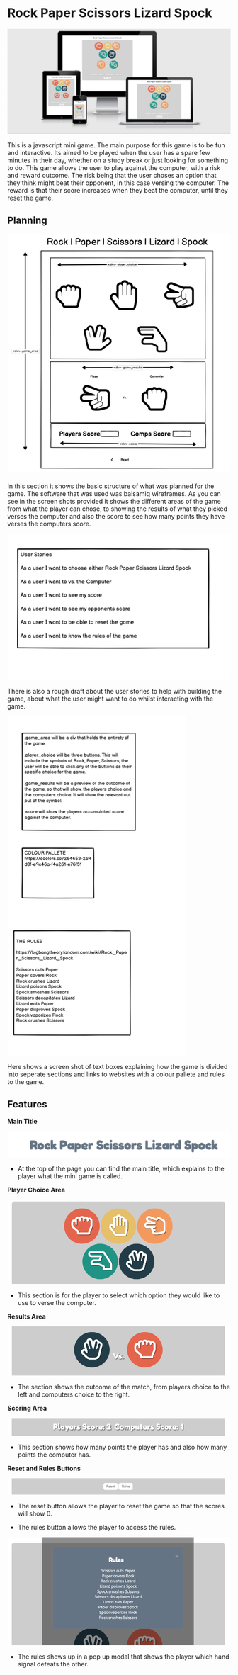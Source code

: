# Rock Paper Scissors Lizard Spock

![Responsive Mockup](assets/images/responsive-mockup.png)

This is a javascript mini game. The main purpose for this game is to be fun and interactive. Its aimed to be played when the user has a spare few minutes in their day, whether on a study break or just looking for something to do. This game allows the user to play against the computer, with a risk and reward outcome. The risk being that the user choses an option that they think might beat their opponent, in this case versing the computer. The reward is that their score increases when they beat the computer, until they reset the game. 

## Planning

![Draft Idea of Game](assets/images/draft-idea.png)

In this section it shows the basic structure of what was planned for the game. The software that was used was balsamiq wireframes. As you can see in the screen shots provided it shows the different areas of the game from what the player can chose, to showing the results of what they picked verses the computer and also the score to see how many points they have verses the computers score. 

![User Stories](assets/images/user-stories.png)

There is also a rough draft about the user stories to help with building the game, about what the user might want to do whilst interacting with the game.

![Brainstorm](assets/images/brainstorm.png)

Here shows a screen shot of text boxes explaining how the game is divided into seperate sections and links to websites with a colour pallete and rules to the game.

## Features

__Main Title__

![Main Title](assets/images/main-title.png)

* At the top of the page you can find the main title, which explains to the player what the mini game is called.

__Player Choice Area__

![Player Choice](assets/images/player-choice.png)

* This section is for the player to select which option they would like to use to verse the computer.

__Results Area__

![Results](assets/images/results.png)

* The section shows the outcome of the match, from players choice to the left and computers choice to the right.

__Scoring Area__

![Scoring Area](assets/images/scores.png)

* This section shows how many points the player has and also how many points the computer has.

__Reset and Rules Buttons__

![Reset and Rules Buttons](assets/images/reset-and-rules.png)

* The reset button allows the player to reset the game so that the scores will show 0. 

* The rules button allows the player to access the rules.


![Rules Pop Up Modal](assets/images/modal.png)

* The rules shows up in a pop up modal that shows the player which hand signal defeats the other.